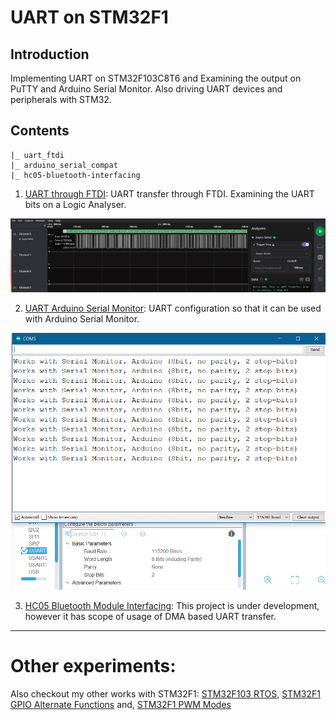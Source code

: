 # UART on STM32F1
## Introduction
Implementing UART on STM32F103C8T6 and Examining the output on PuTTY and Arduino Serial Monitor. Also driving UART devices and peripherals with STM32.

## Contents
```
|_ uart_ftdi
|_ arduino_serial_compat
|_ hc05-bluetooth-interfacing
```

1. [UART through FTDI](./uart_ftdi/):
UART transfer through FTDI. Examining the UART bits on a Logic Analyser.

![Demo](./uart_ftdi/Results/output.png)

2. [UART Arduino Serial Monitor](./arduino_serial_compat/): UART configuration so that it can be used with Arduino Serial Monitor.

![Demo](./arduino_serial_compat/Results/output.png)

3. [HC05 Bluetooth Module Interfacing](./hc05-bluetooth-interfacing/): This project is under development, however it has scope of usage of DMA based UART transfer.

<hr>

# Other experiments:

Also checkout my other works with STM32F1: [STM32F103 RTOS](https://github.com/anindyamitra15/stm32-rtos), [STM32F1 GPIO Alternate Functions](https://github.com/anindyamitra15/stm32-gpio-modes) and, [STM32F1 PWM Modes](https://github.com/anindyamitra15/stm32-pwm)
